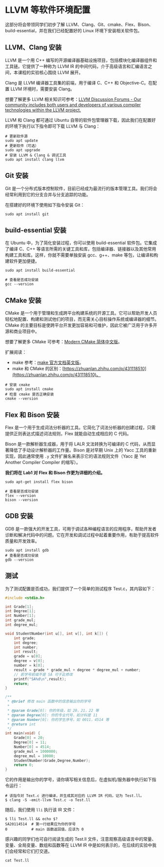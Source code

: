 # LLVM 等软件环境配置

这部分将会带领同学们初步了解 LLVM、Clang、Git、cmake、Flex、Bison、build-essential，并在我们已经配置好的 Linux 环境下安装相关软件包。

## LLVM、Clang 安装

LLVM 是一个用 C++ 编写的开源编译器基础设施项目，包括模块化编译器组件和工具链。它提供了一种称为 LLVM IR 的中间代码，介于高级语言和汇编语言之间，本课程的实验核心围绕 LLVM 展开。

Clang 是 LLVM 编译器工具集的前端，用于编译 C、C++ 和 Objective-C。在配置 LLVM 环境时，需要安装 Clang。

想要了解更多 LLVM 相关知识可参考：[LLVM Discussion Forums - Our community includes both users and developers of various compiler technologies within the LLVM project.](https://discourse.llvm.org/)

LLVM 和 Clang 都可通过 Ubuntu 自带的软件包管理器下载，因此我们在配置好的环境下执行以下指令即可下载 LLVM 与 Clang：

```shell
# 更新软件源
sudo apt update
# 更新软件（可选）
sudo apt upgrade
# 安装 LLVM & Clang & 调试工具
sudo apt install clang llvm
```

## Git 安装

Git 是一个分布式版本控制软件，目前已经成为最流行的版本管理工具。我们将会经常利用到它的分支合并与分支追踪的功能。

在搭建好的环境下使用如下指令安装 Git：

```shell
sudo apt install git
```

## build-essential 安装

在 Ubuntu 中，为了简化安装过程，你可以使用 build-essential 软件包。它集成了编译 C、C++ 等语言所需的关键工具和库，包括编译器、链接器以及其他常用构建工具和库。这样，你就不需要单独安装 gcc、g++、make 等包，让编译和构建软件更加便捷。

```shell
sudo apt install build-essential

# 查看是否成功安装
gcc --version
```

## CMake 安装

CMake 是一个用于管理和生成跨平台构建系统的开源工具。它可以帮助开发人员轻松地配置、构建和测试他们的项目，而无需关心目标操作系统或编译器的细节。CMake 的主要目标是使跨平台开发更加容易和可维护，因此它被广泛用于许多开源和商业项目中。

想要了解更多 CMake 可参考：[Modern CMake 简体中文版](https://modern-cmake-cn.github.io/Modern-CMake-zh_CN/)。

扩展阅读：

- make 参考：[make 官方文档英文版](https://www.gnu.org/software/make/manual/make.html)。
- make 和 CMake 的区别：[https://zhuanlan.zhihu.com/p/431118510](https://zhuanlan.zhihu.com/p/431118510)。

```shell
# 安装 cmake
sudo apt install cmake
# 检查 cmake 是否正确安装
cmake --version
```

## Flex 和 Bison 安装

Flex 是一个用于生成词法分析器的工具。它简化了词法分析器的创建过程，只需提供正则表达式描述词法规则，Flex 就能自动生成相应的 C 代码。

Bison 是一款解析器生成器，用于将 LALR 文法转换为可编译的 C 代码，从而显著降低了手动设计解析器的工作量。Bison 是对早期 Unix 上的 Yacc 工具的重新实现，因此通常使用 `.y` 文件扩展名来表示它的语法规则文件（Yacc 是 Yet Another Compiler Compiler 的缩写）。

**我们将在 Lab1 对 Flex 和 Bison 作更为详细的介绍。**

```shell
sudo apt-get install flex bison

# 查看是否成功安装
flex --version
bison --version
```

## GDB 安装

GDB 是一款强大的开发工具，可用于调试各种编程语言的应用程序，帮助开发者诊断和解决代码中的问题。它在开发和调试过程中起着重要作用，有助于提高软件质量和开发效率。

```shell
sudo apt install gdb
# 查看是否成功安装
gdb --version

```

## 测试

为了测试配置是否成功，我们提供了一个简单的测试程序 Test.c，其内容如下：

```c
#include <stdio.h>

int Grade[1];
int Degree[1];
int Number[1];
int grade_mul;
int degree_mul;

void StudentNumber(int u[], int v[], int k[]) {
    int grade;
    int degree;
    int number;
    int result;
    grade = u[0];
    degree = v[0];
    number = k[0];
    result = grade * grade_mul + degree * degree_mul + number;
    // 若学号前缀不是 SA 可于此修改
    printf("SA%d\n",result);
    return;
}

/**
 * @brief 修改 main 函数中的信息输出你的学号
 *
 * @param Grade[0]: 你的年级，如 20，21，22 等
 * @param Degree[0]: 你的专业代号，如计科是 11
 * @param Number[0]: 你的学生序号，如 0011，4514 等
 * @return int
 */
int main(void) {
    Grade[0] = 20;
    Degree[0] = 11;
    Number[0] = 4514;
    grade_mul = 1000000;
    degree_mul = 10000;
    StudentNumber(Grade,Degree,Number);
    return 0;
}
```

它的作用是输出你的学号，请你填写相关信息后，在虚拟机/服务器中执行如下指令运行：

```shell
# 该指令对 Text.c 进行编译，并生成其对应的 LLVM IR 代码，记为 Test.ll。
$ clang -S -emit-llvm Test.c -o Test.ll
```

随后，我们使用 `lli` 执行该 IR 文件：

```shell
$ lli Test.ll && echo $?
SA20114514  # 第一行结果应为你的学号
0           # main 函数返回值，应该为 0
```

感兴趣的同学们也可自行阅读生成的 Test.ll 文件，注意观察高级语言中的常量、变量、全局变量、数组和函数等在 LLVM IR 中是如何表示的，在后续的实验中我们会经常和它们打交道。

```shell
cat Test.ll
```
